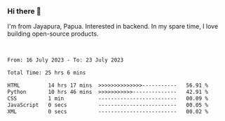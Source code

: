 ### Hi there 👋

I'm from Jayapura, Papua. Interested in backend. In my spare time, I love building open-source products.

<br>

 
 <!--START_SECTION:waka-->

```txt
From: 16 July 2023 - To: 23 July 2023

Total Time: 25 hrs 6 mins

HTML         14 hrs 17 mins  >>>>>>>>>>>>>>-----------   56.91 %
Python       10 hrs 46 mins  >>>>>>>>>>>--------------   42.91 %
CSS          1 min           -------------------------   00.09 %
JavaScript   0 secs          -------------------------   00.05 %
XML          0 secs          -------------------------   00.02 %
```

<!--END_SECTION:waka-->
